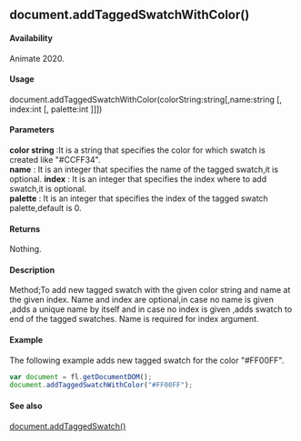 ## document.addTaggedSwatchWithColor()

#### Availability

Animate 2020.

#### Usage

document.addTaggedSwatchWithColor(colorString:string[,name:string [, index:int [, palette:int ]]])

#### Parameters

**color string** :It is a string that specifies the color for which swatch is created like "#CCFF34".  
**name** : It is an integer that specifies the name of the tagged swatch,it is optional. 
**index** : It is an integer that specifies the index where to add swatch,it is optional.  
**palette** : It is an integer that specifies the index of the tagged swatch palette,default is 0.

#### Returns

Nothing.

#### Description

Method;To add new tagged swatch with the given color string and name at the given index. Name and index are optional,in case no name is given ,adds a unique name by itself and in case no index is given ,adds swatch to end of the tagged swatches. Name is required for index argument.

#### Example
The following example adds new tagged swatch for the color "#FF00FF".

```javascript
var document = fl.getDocumentDOM();
document.addTaggedSwatchWithColor("#FF00FF");
```
#### See also
[document.addTaggedSwatch()](../Document_object/docu6058.md)

